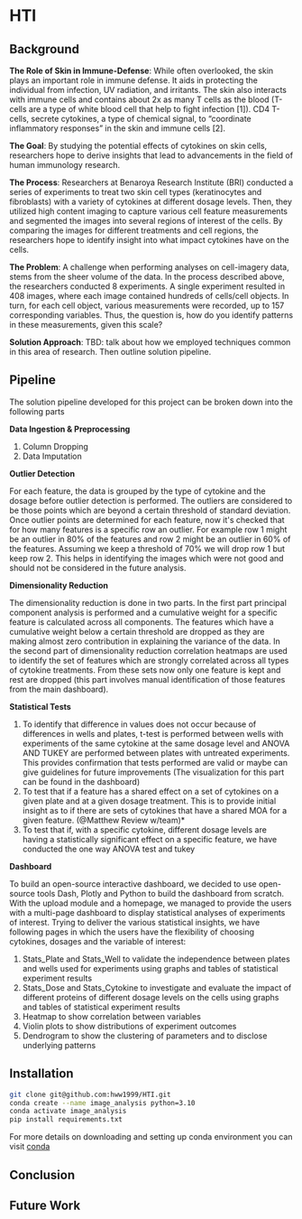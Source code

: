 # HTI

## Background

**The Role of Skin in Immune-Defense**: 
While often overlooked, the skin plays an important role in immune defense. It aids in protecting the individual from infection, UV radiation, and irritants. 
The skin also interacts with immune cells and contains about 2x as many T cells as the blood (T-cells are a type of white blood cell that help to fight infection [1]). CD4 T-cells, secrete cytokines, a type of chemical signal, to “coordinate inflammatory responses” in the skin and immune cells [2]. 

**The Goal**:
By studying the potential effects of cytokines on skin cells, researchers hope to derive insights that lead to advancements in the field of human immunology research. 

**The Process**:
Researchers at Benaroya Research Institute (BRI) conducted a series of experiments to treat two skin cell types (keratinocytes and fibroblasts) with a variety of cytokines at different dosage levels. Then, they utilized high content imaging to capture various cell feature measurements and segmented the images into several regions of interest of the cells. By comparing the images for different treatments and cell regions, the researchers hope to identify insight into what impact cytokines have on the cells.

**The Problem**: 
A challenge when performing analyses on cell-imagery data, stems from the sheer volume of the data. In the process described above, the researchers conducted 8 experiments. A single experiment resulted in 408 images, where each image contained hundreds of cells/cell objects. In turn, for each cell object, various measurements were recorded, up to 157 corresponding variables. Thus, the question is, how do you identify patterns in these measurements, given this scale?

**Solution Approach**:
TBD: talk about how we employed techniques common in this area of research. Then outline solution pipeline. 

## Pipeline

The solution pipeline developed for this project can be broken down into the following parts 

**Data Ingestion & Preprocessing**
1. Column Dropping
2. Data Imputation


**Outlier Detection**

For each feature, the data is grouped by the type of cytokine and the dosage before outlier detection is performed. The outliers are considered to be those points which are beyond a certain threshold of standard deviation. Once outlier points are determined for each feature, now it's checked that for how many features is a specific row an outlier. For example row 1 might be an outlier in 80% of the features and row 2 might be an outlier in 60% of the features. Assuming we keep a threshold of 70% we will drop row 1 but keep row 2. This helps in identifying the images which were not good and should not be considered in the future analysis. 

**Dimensionality Reduction**

The dimensionality reduction is done in two parts. In the first part principal component analysis is performed and a cumulative weight for a specific feature is calculated across all components. The features which have a cumulative weight below a certain threshold are dropped as they are making almost zero contribution in explaining the variance of the data. In the second part of dimensionality reduction correlation heatmaps are used to identify the set of features which are strongly correlated across all types of cytokine treatments. From these sets now only one feature is kept and rest are dropped (this part involves manual identification of those features from the main dashboard). 


**Statistical Tests**
1. To identify that difference in values does not occur because of differences in wells and plates, t-test is performed between wells with experiments of the same cytokine at the same dosage level and ANOVA AND TUKEY are performed between plates with untreated experiments. This provides confirmation that tests performed are valid or maybe can give guidelines for future improvements (The visualization for this part can be found in the dashboard)
2. To test that if a feature has a shared effect on a set of cytokines on a given plate and at a given dosage treatment. This is to provide initial insight as to if there are sets of cytokines that have a shared MOA for a given feature. (@Matthew Review w/team)*
3. To test that if, with a specific cytokine, different dosage levels are having a statistically significant effect on a specific feature, we have conducted the one way ANOVA test and tukey 

**Dashboard**

To build an open-source interactive dashboard, we decided to use open-source tools Dash, Plotly and Python to build the dashboard from scratch. With the upload module and a homepage, we managed to provide the users with a multi-page dashboard to display statistical analyses of experiments of interest. Trying to deliver the various statistical insights, we have following pages in which the users have the flexibility of choosing cytokines, dosages and the variable of interest:
1. Stats_Plate and Stats_Well to validate the independence between plates and wells used for experiments using graphs and tables of statistical experiment results
2. Stats_Dose and Stats_Cytokine to investigate and evaluate the impact of different proteins of different dosage levels on the cells using graphs and tables of statistical experiment results
3. Heatmap to show correlation between variables
4. Violin plots to show distributions of experiment outcomes
5. Dendrogram to show the clustering of parameters and to disclose underlying patterns


## Installation 

```bash
git clone git@github.com:hww1999/HTI.git
conda create --name image_analysis python=3.10
conda activate image_analysis
pip install requirements.txt
```

For more details on downloading and setting up conda environment you can visit [conda](https://docs.anaconda.com/free/miniconda/index.html)

## Conclusion


## Future Work


